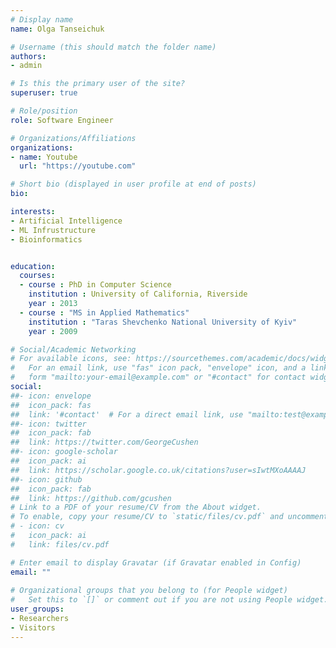 ```yaml
---
# Display name
name: Olga Tanseichuk

# Username (this should match the folder name)
authors:
- admin

# Is this the primary user of the site?
superuser: true

# Role/position
role: Software Engineer

# Organizations/Affiliations
organizations:
- name: Youtube
  url: "https://youtube.com"

# Short bio (displayed in user profile at end of posts)
bio: 

interests:
- Artificial Intelligence
- ML Infrustructure
- Bioinformatics


education:
  courses:
  - course : PhD in Computer Science
    institution : University of California, Riverside
    year : 2013
  - course : "MS in Applied Mathematics"
    institution : "Taras Shevchenko National University of Kyiv"
    year : 2009

# Social/Academic Networking
# For available icons, see: https://sourcethemes.com/academic/docs/widgets/#icons
#   For an email link, use "fas" icon pack, "envelope" icon, and a link in the
#   form "mailto:your-email@example.com" or "#contact" for contact widget.
social:
##- icon: envelope
##  icon_pack: fas
##  link: '#contact'  # For a direct email link, use "mailto:test@example.org".
##- icon: twitter
##  icon_pack: fab
##  link: https://twitter.com/GeorgeCushen
##- icon: google-scholar
##  icon_pack: ai
##  link: https://scholar.google.co.uk/citations?user=sIwtMXoAAAAJ
##- icon: github
##  icon_pack: fab
##  link: https://github.com/gcushen
# Link to a PDF of your resume/CV from the About widget.
# To enable, copy your resume/CV to `static/files/cv.pdf` and uncomment the lines below.  
# - icon: cv
#   icon_pack: ai
#   link: files/cv.pdf

# Enter email to display Gravatar (if Gravatar enabled in Config)
email: ""
  
# Organizational groups that you belong to (for People widget)
#   Set this to `[]` or comment out if you are not using People widget.  
user_groups:
- Researchers
- Visitors
---
```





